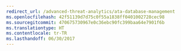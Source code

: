 ```yaml
---
redirect_url: /advanced-threat-analytics/ata-database-management
ms.openlocfilehash: 42f51139d7d75c0f55a1838ff0401002728cec98
ms.sourcegitcommit: 470675730967e0c36ebc90fc399baa64e7901f6b
ms.translationtype: HT
ms.contentlocale: tr-TR
ms.lasthandoff: 06/30/2017
---
```

